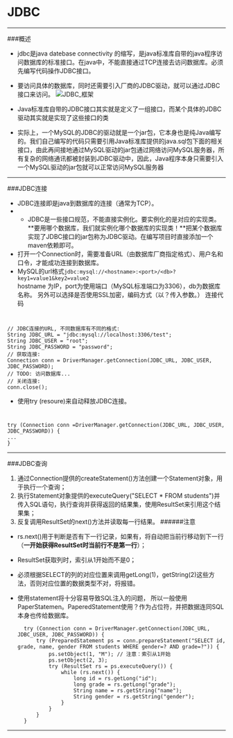 # JDBC
---
###概述
- jdbc是java datebase connectivity 的缩写，是java标准库自带的java程序访问数据库的标准接口。在java中，不能直接通过TCP连接去访问数据库。必须先编写代码操作JDBC接口。


- 要访问具体的数据库，同时还需要引入厂商的JDBC驱动，就可以通过JDBC接口来访问。
![JDBC_框架](https://raw.githubusercontent.com/baixi123/picture_home/main/JDBC%E7%BB%93%E6%9E%84.png)
- Java标准库自带的JDBC接口其实就是定义了一组接口，而某个具体的JDBC驱动其实就是实现了这些接口的类
- 实际上，一个MySQL的JDBC的驱动就是一个jar包，它本身也是纯Java编写的。我们自己编写的代码只需要引用Java标准库提供的java.sql包下面的相关接口，由此再间接地通过MySQL驱动的jar包通过网络访问MySQL服务器，所有复杂的网络通讯都被封装到JDBC驱动中，因此，Java程序本身只需要引入一个MySQL驱动的jar包就可以正常访问MySQL服务器

---
###JDBC连接
* JDBC连接即是java到数据库的连接（通常为TCP）。
* - JDBC是一些接口规范，不能直接实例化。要实例化的是对应的实现类。**要用哪个数据库，我们就实例化哪个数据库的实现类！**把某个数据库实现了JDBC接口的jar包称为JDBC驱动。在编写项目时直接添加一个maven依赖即可。
* 打开一个Connection时，需要准备URL（由数据库厂商指定格式）、用户名和口令，才能成功连接到数据库。
* MySQL的url格式``jdbc:mysql://<hostname>:<port>/<db>?key1=value1&key2=value2``
<br/>hostname 为IP，port为使用端口（MySQL标准端口为3306），db为数据库名称。
另外可以选择是否使用SSL加密，编码方式（以？传入参数。）
连接代码
#
	// JDBC连接的URL, 不同数据库有不同的格式:
	String JDBC_URL = "jdbc:mysql://localhost:3306/test";
	String JDBC_USER = "root";
	String JDBC_PASSWORD = "password";
	// 获取连接:
	Connection conn = DriverManager.getConnection(JDBC_URL, JDBC_USER, JDBC_PASSWORD);
	// TODO: 访问数据库...
	// 关闭连接:
	conn.close();

* 使用try (resoure)来自动释放JDBC连接。
#
	try (Connection conn =DriverManager.getConnection(JDBC_URL, JDBC_USER, JDBC_PASSWORD)) {
    ...
	}

---
###JDBC查询
1. 通过Connection提供的createStatement()方法创建一个Statement对象，用于执行一个查询；
2. 执行Statement对象提供的executeQuery("SELECT * FROM students")并传入SQL语句，执行查询并获得返回的结果集，使用ResultSet来引用这个结果集；
3. 反复调用ResultSet的next()方法并读取每一行结果。
######注意
* rs.next()用于判断是否有下一行记录，如果有，将自动把当前行移动到下一行（**一开始获得ResultSet时当前行不是第一行**）；
* ResultSet获取列时，索引从1开始而不是0；
* 必须根据SELECT的列的对应位置来调用getLong(1)，getString(2)这些方法，否则对应位置的数据类型不对，将报错。
* 使用statement将十分容易导致SQL注入的问题，
所以一般使用PaperStatemen。PaperedStatement使用？作为占位符，并把数据连同SQL本身也传给数据库。

		try (Connection conn = DriverManager.getConnection(JDBC_URL, JDBC_USER, JDBC_PASSWORD)) {
    		try (PreparedStatement ps = conn.prepareStatement("SELECT id, grade, name, gender FROM students WHERE gender=? AND grade=?")) {
        		ps.setObject(1, "M"); // 注意：索引从1开始
        		ps.setObject(2, 3);
        		try (ResultSet rs = ps.executeQuery()) {
            		while (rs.next()) {
                		long id = rs.getLong("id");
                		long grade = rs.getLong("grade");
                		String name = rs.getString("name");
                		String gender = rs.getString("gender");
            		}
        		}
    		}
		}

---